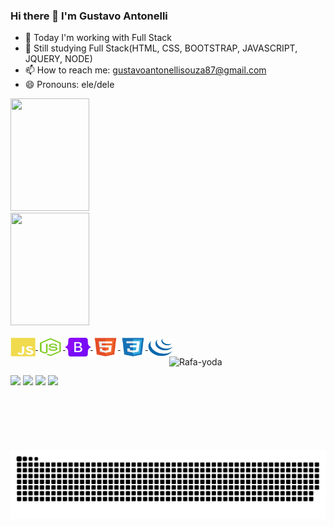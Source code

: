 ### Hi there 👋 I'm Gustavo Antonelli

- 🔭 Today I'm working with Full Stack
- 🌱 Still studying Full Stack(HTML, CSS, BOOTSTRAP, JAVASCRIPT, JQUERY, NODE)
- 📫 How to reach me: gustavoantonellisouza87@gmail.com
- 😄 Pronouns: ele/dele

 <div>
  <a href="https://github.com/GustavoAntonelli">
  <img width="50%" height="180em" src="https://github-readme-stats.vercel.app/api?username=GustavoAntonelli&show_icons=true&theme=danger&include_all_commits=true&count_private=true"/>
  <img width="50%" height="180em" src="https://github-readme-stats.vercel.app/api/top-langs/?username=GustavoAntonelli&layout=compact&langs_count=7&theme=danger"/>
</div>
 
  <div style="display: inline_block"><br>
   
  <img align="center" alt="Gu-Js" height="30" width="40" src="https://raw.githubusercontent.com/devicons/devicon/master/icons/javascript/javascript-plain.svg">
  <img align="center" alt="Gu-Node" height="30" width="40" src="https://raw.githubusercontent.com/devicons/devicon/master/icons/nodejs/nodejs-plain.svg">
  <img align="center" alt="Gu-BootStrap" height="30" width="40" src="https://raw.githubusercontent.com/devicons/devicon/master/icons/bootstrap/bootstrap-original.svg">
  <img align="center" alt="Gu-HTML" height="30" width="40" src="https://raw.githubusercontent.com/devicons/devicon/master/icons/html5/html5-original.svg">
  <img align="center" alt="Gu-CSS" height="30" width="40" src="https://raw.githubusercontent.com/devicons/devicon/master/icons/css3/css3-original.svg">
  <img align="center" alt="Gu-Jquery" height="30" width="40" src="https://raw.githubusercontent.com/devicons/devicon/master/icons/jquery/jquery-original.svg">
  <img align="right" alt="Rafa-yoda" height="150" width="250" src="https://rollingstone.uol.com.br/media/_versions/img-1026415-wolverine1_widelg.jpg">
   
 </div>
 
  ##
  
 <div>
     
  <a href="https://www.instagram.com/gu.antonelli.souza/" target="_blank"><img src="https://img.shields.io/badge/-Instagram-%23E4405F?style=for-the-badge&logo=instagram&logoColor=white" target="_blank"></a>
 <a href="https://discord.com/channels/@me" target="_blank"><img src="https://img.shields.io/badge/Discord-7289DA?style=for-the-badge&logo=discord&logoColor=white" target="_blank"></a> 
  <a href = "mailto:gustavoantonellisouza87@gmail.com"><img src="https://img.shields.io/badge/-Gmail-%23333?style=for-the-badge&logo=gmail&logoColor=white" target="_blank"></a>
  <a href="https://www.linkedin.com/in/gustavo-antonelli-a69697199/" target="_blank"><img src="https://img.shields.io/badge/-LinkedIn-%230077B5?style=for-the-badge&logo=linkedin&logoColor=white" target="_blank"></a>  
   
   ![Snake animation](https://github.com/GustavoAntonelli/GustavoAntonelli/blob/output/github-contribution-grid-snake.svg)
 </div>

